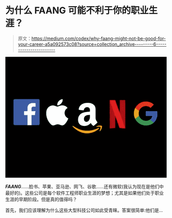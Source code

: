 # 为什么 FAANG 可能不利于你的职业生涯？

> 原文：<https://medium.com/codex/why-faang-might-not-be-good-for-your-career-a5a092573c08?source=collection_archive---------6----------------------->

![](img/c6a84eff7d29c393bf8ea78490b68c7d.png)

***FAANG***……脸书、苹果、亚马逊、网飞、谷歌……还有微软(我认为现在是他们中最好的)。这些公司是每个软件工程师职业生涯的梦想；尤其是如果他们处于职业生涯的早期阶段。但是真的值得吗？

首先，我们应该理解为什么这些大型科技公司如此受青睐。答案很简单:他们是…